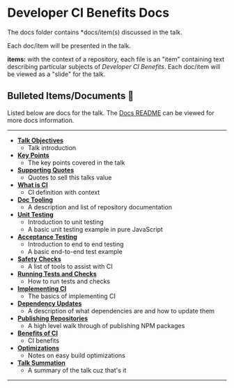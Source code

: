 # Developer CI Benefits Docs

The docs folder contains *docs/item(s) discussed in the talk.

Each doc/item will be presented in the talk.

**items:** with the context of a repository, each file is an "item" containing text describing particular subjects of _Developer CI Benefits_. Each doc/item will be viewed as a "slide" for the talk.

## Bulleted Items/Documents 🔫

Listed below are docs for the talk. The [Docs README](/docs/README.md) can be viewed for more docs information.

----

- **[Talk Objectives](01-talk-objectives.md)**
  - Talk introduction
- **[Key Points](02-key-points.md)**
  - The key points covered in the talk
- **[Supporting Quotes](03-supporting-quotes.md)**
  - Quotes to sell this talks value
- **[What is CI](04-what-is-ci.md)**
  - CI definition with context
- **[Doc Tooling](05-doc-tooling.md)**
  - A description and list of repository documentation
- **[Unit Testing](06-unit-testing.md)**
  - Introduction to unit testing
  - A basic unit testing example in pure JavaScript
- **[Acceptance Testing](07-acceptance-testing.md)**
  - Introduction to end to end testing
  - A basic end-to-end test example
- **[Safety Checks](08-safety-checks.md)**
  - A list of tools to assist with CI
- **[Running Tests and Checks](09-running-tests-and-checks.md)**
  - How to run tests and checks
- **[Implementing CI](10-implementing-ci.md)**
  - The basics of implementing CI
- **[Dependency Updates](11-dependency-updates.md)**
  - A description of what dependencies are and how to update them
- **[Publishing Repositories](12-publishing-repositories.md)**
  - A high level walk through of publishing NPM packages
- **[Benefits of CI](13-ci-benefits.md)**
  - CI benefits
- **[Optimizations](14-optimizations.md)**
  - Notes on easy build optimizations
- **[Talk Summation](16-talk-summation.md)**
  - A summary of the talk cuz that's it

----
